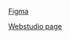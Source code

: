 [Figma](<https://www.figma.com/file/Kr5Q4EVrEAqpOWko4QeEJb/Web-Studio-(Version-4.0)?type=design&node-id=297046-1554&mode=design&t=Tl5sk62iJd4hiHQW-0>)

[Webstudio page](https://sysqwerty.github.io/goit-markup-hw-06/)
